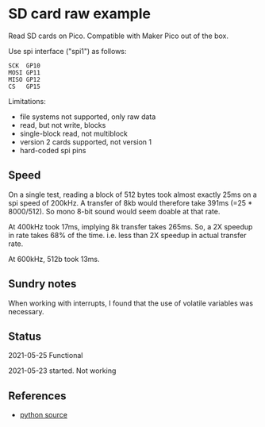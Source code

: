 # SD card raw example

Read SD cards on Pico. Compatible with Maker Pico out of the box.

Use spi interface ("spi1") as follows:
```
SCK  GP10
MOSI GP11
MISO GP12
CS   GP15
```

Limitations:
* file systems not supported, only raw data
* read, but not write, blocks
* single-block read, not multiblock
* version 2 cards supported, not version 1
* hard-coded spi pins


## Speed

On a single test, reading a block of 512 bytes took almost exactly 25ms
on a spi speed of 200kHz. A transfer of 8kb would therefore take
391ms (=25 * 8000/512). 
So mono 8-bit sound would seem doable at that rate.


At 400kHz took 17ms, implying 8k transfer takes 265ms. So, a 2X speedup in rate
takes 68% of the time. i.e. less than 2X speedup in actual transfer rate.

At 600kHz, 512b took 13ms.

## Sundry notes

When working with interrupts, I found that the use of volatile variables was necessary.


## Status

2021-05-25 Functional

2021-05-23 started. Not working


## References

* [python source](https://github.com/adafruit/Adafruit_CircuitPython_SD/blob/master/adafruit_sdcard.py)
